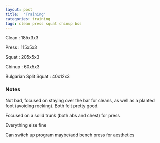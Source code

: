 ```yaml
---
layout: post
title:  'Training'
categories: training
tags: clean press squat chinup bss
---
```


Clean :   185x3x3

Press   :   115x5x3

Squat   :   205x5x3

Chinup  :   60x5x3

Bulgarian Split Squat : 40x12x3

### Notes

Not bad, focused on staying over the bar for cleans, as well as a planted foot (avoiding rocking). Both felt pretty good.

Focused on a solid trunk (both abs and chest) for press

Everything else fine

Can switch up program maybe/add bench press for aesthetics
